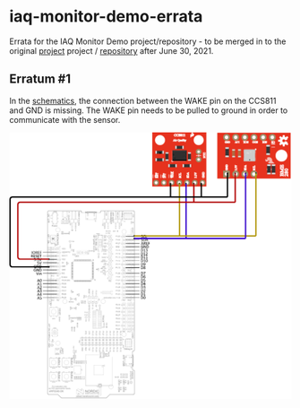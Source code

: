 # iaq-monitor-demo-errata
Errata for the IAQ Monitor Demo project/repository - to be merged in to the original [project](https://www.hackster.io/dxcfl/personal-iaq-monitor-19667c "Personal IAQ Monitor") project / [repository](https://github.com/dxcfl/iaq-monitor-demo "IAQ Monitor Demo")  after June 30, 2021.

## Erratum #1

In the [schematics](https://www.hackster.io/dxcfl/personal-iaq-monitor-19667c#schematics "Personal IAQ Monitor - Schematics"), the connection between the WAKE pin on the CCS811 and GND is missing.  The WAKE pin needs to be pulled to ground in order to communicate with the sensor.

![Schematics](https://github.com/dxcfl/iaq-monitor-demo-errata/raw/main/%5Bproject%5D%20IAQ%20Monitor%20Demo%20-%20Wiring%20(Erratum).png "Schematics")

